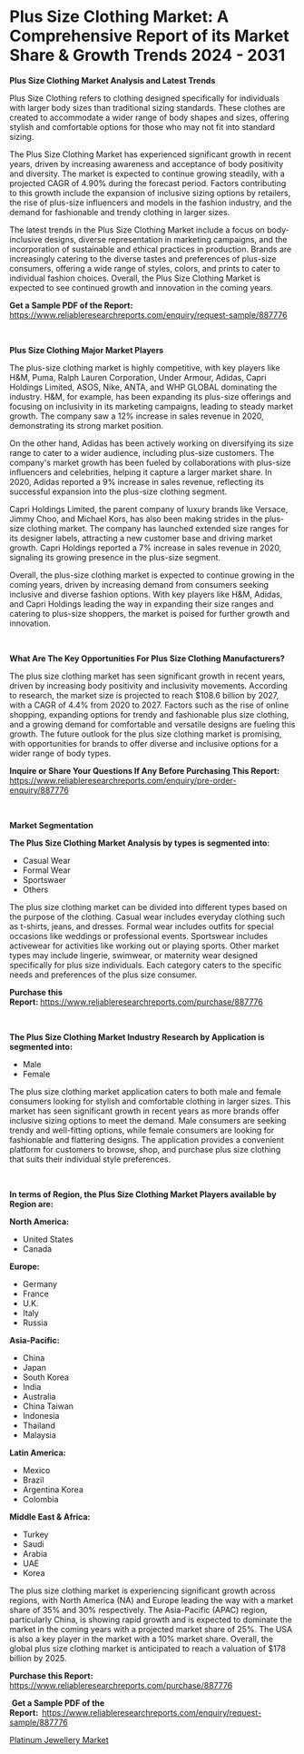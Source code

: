 <p><h1>Plus Size Clothing Market: A Comprehensive Report of its Market Share & Growth Trends 2024 - 2031</h1></p><p><strong>Plus Size Clothing Market Analysis and Latest Trends</strong></p>
<p><p>Plus Size Clothing refers to clothing designed specifically for individuals with larger body sizes than traditional sizing standards. These clothes are created to accommodate a wider range of body shapes and sizes, offering stylish and comfortable options for those who may not fit into standard sizing.</p><p>The Plus Size Clothing Market has experienced significant growth in recent years, driven by increasing awareness and acceptance of body positivity and diversity. The market is expected to continue growing steadily, with a projected CAGR of 4.90% during the forecast period. Factors contributing to this growth include the expansion of inclusive sizing options by retailers, the rise of plus-size influencers and models in the fashion industry, and the demand for fashionable and trendy clothing in larger sizes.</p><p>The latest trends in the Plus Size Clothing Market include a focus on body-inclusive designs, diverse representation in marketing campaigns, and the incorporation of sustainable and ethical practices in production. Brands are increasingly catering to the diverse tastes and preferences of plus-size consumers, offering a wide range of styles, colors, and prints to cater to individual fashion choices. Overall, the Plus Size Clothing Market is expected to see continued growth and innovation in the coming years.</p></p>
<p><strong>Get a Sample PDF of the Report:&nbsp;</strong> <a href="https://www.reliableresearchreports.com/enquiry/request-sample/887776">https://www.reliableresearchreports.com/enquiry/request-sample/887776</a></p>
<p>&nbsp;</p>
<p><strong>Plus Size Clothing Major Market Players</strong></p>
<p><p>The plus-size clothing market is highly competitive, with key players like H&M, Puma, Ralph Lauren Corporation, Under Armour, Adidas, Capri Holdings Limited, ASOS, Nike, ANTA, and WHP GLOBAL dominating the industry. H&M, for example, has been expanding its plus-size offerings and focusing on inclusivity in its marketing campaigns, leading to steady market growth. The company saw a 12% increase in sales revenue in 2020, demonstrating its strong market position.</p><p>On the other hand, Adidas has been actively working on diversifying its size range to cater to a wider audience, including plus-size customers. The company's market growth has been fueled by collaborations with plus-size influencers and celebrities, helping it capture a larger market share. In 2020, Adidas reported a 9% increase in sales revenue, reflecting its successful expansion into the plus-size clothing segment.</p><p>Capri Holdings Limited, the parent company of luxury brands like Versace, Jimmy Choo, and Michael Kors, has also been making strides in the plus-size clothing market. The company has launched extended size ranges for its designer labels, attracting a new customer base and driving market growth. Capri Holdings reported a 7% increase in sales revenue in 2020, signaling its growing presence in the plus-size segment.</p><p>Overall, the plus-size clothing market is expected to continue growing in the coming years, driven by increasing demand from consumers seeking inclusive and diverse fashion options. With key players like H&M, Adidas, and Capri Holdings leading the way in expanding their size ranges and catering to plus-size shoppers, the market is poised for further growth and innovation.</p></p>
<p>&nbsp;</p>
<p><strong>What Are The Key Opportunities For Plus Size Clothing Manufacturers?</strong></p>
<p><p>The plus size clothing market has seen significant growth in recent years, driven by increasing body positivity and inclusivity movements. According to research, the market size is projected to reach $108.6 billion by 2027, with a CAGR of 4.4% from 2020 to 2027. Factors such as the rise of online shopping, expanding options for trendy and fashionable plus size clothing, and a growing demand for comfortable and versatile designs are fueling this growth. The future outlook for the plus size clothing market is promising, with opportunities for brands to offer diverse and inclusive options for a wider range of body types.</p></p>
<p><strong>Inquire or Share Your Questions If Any Before Purchasing This Report:</strong> <a href="https://www.reliableresearchreports.com/enquiry/pre-order-enquiry/887776">https://www.reliableresearchreports.com/enquiry/pre-order-enquiry/887776</a></p>
<p>&nbsp;</p>
<p><strong>Market Segmentation</strong></p>
<p><strong>The Plus Size Clothing Market Analysis by types is segmented into:</strong></p>
<p><ul><li>Casual Wear</li><li>Formal Wear</li><li>Sportswaer</li><li>Others</li></ul></p>
<p><p>The plus size clothing market can be divided into different types based on the purpose of the clothing. Casual wear includes everyday clothing such as t-shirts, jeans, and dresses. Formal wear includes outfits for special occasions like weddings or professional events. Sportswear includes activewear for activities like working out or playing sports. Other market types may include lingerie, swimwear, or maternity wear designed specifically for plus size individuals. Each category caters to the specific needs and preferences of the plus size consumer.</p></p>
<p><strong>Purchase this Report:&nbsp;</strong><a href="https://www.reliableresearchreports.com/purchase/887776">https://www.reliableresearchreports.com/purchase/887776</a></p>
<p>&nbsp;</p>
<p><strong>The Plus Size Clothing Market Industry Research by Application is segmented into:</strong></p>
<p><ul><li>Male</li><li>Female</li></ul></p>
<p><p>The plus size clothing market application caters to both male and female consumers looking for stylish and comfortable clothing in larger sizes. This market has seen significant growth in recent years as more brands offer inclusive sizing options to meet the demand. Male consumers are seeking trendy and well-fitting options, while female consumers are looking for fashionable and flattering designs. The application provides a convenient platform for customers to browse, shop, and purchase plus size clothing that suits their individual style preferences.</p></p>
<p>&nbsp;</p>
<p><strong>In terms of Region, the Plus Size Clothing Market Players available by Region are:</strong></p>
<p>
    <p> <strong> North America: </strong>
        <ul>
            <li>United States</li>
            <li>Canada</li>
        </ul>
        </p> 
    <p> <strong> Europe: </strong>
        <ul>
            <li>Germany</li>
            <li>France</li>
            <li>U.K.</li>
            <li>Italy</li>
            <li>Russia</li>
        </ul>
        </p> 
    <p> <strong> Asia-Pacific: </strong>
        <ul>
            <li>China</li>
            <li>Japan</li>
            <li>South Korea</li>
            <li>India</li>
            <li>Australia</li>
            <li>China Taiwan</li>
            <li>Indonesia</li>
            <li>Thailand</li>
            <li>Malaysia</li>
        </ul>
        </p> 
    <p> <strong> Latin America: </strong>
        <ul>
            <li>Mexico</li>
            <li>Brazil</li>
            <li>Argentina Korea</li>
            <li>Colombia</li>
        </ul>
        </p> 
    <p> <strong> Middle East & Africa: </strong>
        <ul>
            <li>Turkey</li>
            <li>Saudi</li>
            <li>Arabia</li>
            <li>UAE</li>
            <li>Korea</li>
        </ul>
    </p>
    </p>
<p><p>The plus size clothing market is experiencing significant growth across regions, with North America (NA) and Europe leading the way with a market share of 35% and 30% respectively. The Asia-Pacific (APAC) region, particularly China, is showing rapid growth and is expected to dominate the market in the coming years with a projected market share of 25%. The USA is also a key player in the market with a 10% market share. Overall, the global plus size clothing market is anticipated to reach a valuation of $178 billion by 2025.</p></p>
<p><strong>Purchase this Report: </strong><a href="https://www.reliableresearchreports.com/purchase/887776">https://www.reliableresearchreports.com/purchase/887776</a></p>
<p>&nbsp;<strong>Get a Sample PDF of the Report:&nbsp;&nbsp;</strong><a href="https://www.reliableresearchreports.com/enquiry/request-sample/887776">https://www.reliableresearchreports.com/enquiry/request-sample/887776</a></p>
<p><strong></strong></p>
<p><p><a href="https://github.com/nancykennedykellievqfqt2/Market-Research-Report-List-1/blob/main/platinum-jewellery-market.md">Platinum Jewellery Market</a></p></p>